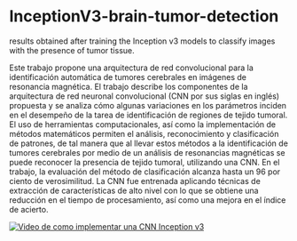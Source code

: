 # InceptionV3-brain-tumor-detection
results obtained after training the Inception v3 models to classify images with the presence of tumor tissue.


Este trabajo propone una arquitectura de red convolucional para la identificación automática
de tumores cerebrales en imágenes de resonancia magnética. El trabajo describe los
componentes de la arquitectura de red neuronal convolucional (CNN por sus siglas en inglés)
propuesta y se analiza cómo algunas variaciones en los parámetros inciden en el desempeño
de la tarea de identificación de regiones de tejido tumoral. El uso de herramientas
computacionales, así como la implementación de métodos matemáticos permiten el análisis,
reconocimiento y clasificación de patrones, de tal manera que al llevar estos métodos a la
identificación de tumores cerebrales por medio de un análisis de resonancias magnéticas se
puede reconocer la presencia de tejido tumoral, utilizando una CNN. En el trabajo, la
evaluación del método de clasificación alcanza hasta un 96 por ciento de verosimilitud. La
CNN fue entrenada aplicando técnicas de extracción de características de alto nivel con lo
que se obtiene una reducción en el tiempo de procesamiento, así como una mejora en el
índice de acierto.


[![Video de como implementar una CNN Inception v3](https://img.youtube.com/vi/YOUTUBE_VIDEO_ID_HERE/0.jpg)](https://www.youtube.com/watch?v=S31uvPAEpDg)
